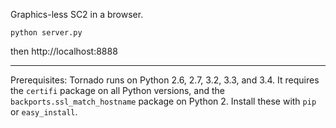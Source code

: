 Graphics-less SC2 in a browser.

`python server.py`

then http://localhost:8888


-----

Prerequisites: Tornado runs on Python 2.6, 2.7, 3.2, 3.3, and 3.4. It requires the `certifi` package on all Python versions, and the `backports.ssl_match_hostname` package on Python 2. Install these with `pip` or `easy_install`.
